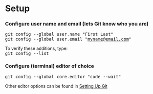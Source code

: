 # Setup

### Configure user name and email (lets Git know who you are)

<kbd> git config --global user.name "First Last"  </kbd>  
<kbd> git config --global user.email "myname@email.com"  </kbd>  

To verify these additions, type:  
<kbd> git config --list  </kbd>  

### Configure (terminal) editor of choice

<kbd> git config --global core.editor "code --wait"  </kbd> 

Other editor options can be found in [Setting Up Git](http://swcarpentry.github.io/git-novice/02-setup/)